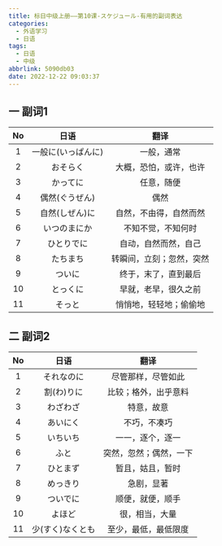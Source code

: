 ```yaml
---
title: 标日中级上册——第10课-スケジュール-有用的副词表达
categories:
  - 外语学习
  - 日语
tags:
  - 日语
  - 中级
abbrlink: 5090db03
date: 2022-12-22 09:03:37
---
```

## 一 副词1

|  No  |        日语        |           翻译           |
| :--: | :----------------: | :----------------------: |
|  1   | 一般に(いっぱんに) |        一般，通常        |
|  2   |      おそらく      |  大概，恐怕，或许，也许  |
|  3   |      かってに      |        任意，随便        |
|  4   |   偶然(ぐうぜん)   |           偶然           |
|  5   |   自然(しぜん)に   |  自然，不由得，自然而然  |
|  6   |    いつのまにか    |    不知不觉，不知何时    |
|  7   |     ひとりでに     |   自动，自然而然，自己   |
|  8   |      たちまち      | 转瞬间，立刻；忽然，突然 |
|  9   |       ついに       |   终于，末了，直到最后   |
|  10  |      とっくに      |   早就，老早，很久之前   |
|  11  |       そっと       |  悄悄地，轻轻地；偷偷地  |

<!--more-->

## 二 副词2

|  No  |       日语       |          翻译          |
| :--: | :--------------: | :--------------------: |
|  1   |    それなのに    |   尽管那样，尽管如此   |
|  2   |    割(わ)りに    |  比较；格外，出乎意料  |
|  3   |     わざわざ     |       特意，故意       |
|  4   |     あいにく     |      不巧，不凑巧      |
|  5   |     いちいち     |    一一，逐个，逐一    |
|  6   |       ふと       | 突然，忽然；偶然，一下 |
|  7   |     ひとまず     |    暂且，姑且，暂时    |
|  8   |     めっきり     |       急剧，显著       |
|  9   |     ついでに     |    顺便，就便，顺手    |
|  10  |      よほど      |     很，相当，大量     |
|  11  | 少(すく)なくとも |  至少，最低，最低限度  |

